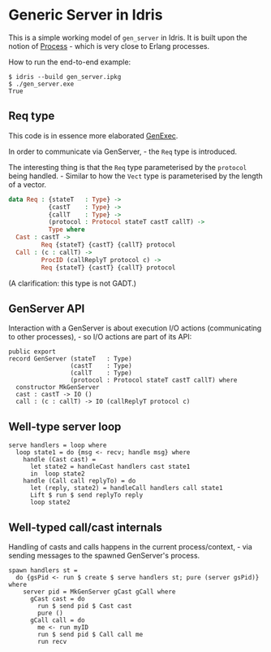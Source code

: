 # Generic Server in Idris

This is a simple working model of `gen_server` in Idris. It is built upon the notion of 
[Process](https://github.com/idris-lang/Idris-dev/blob/master/libs/contrib/System/Concurrency/Process.idr) -
which is very close to Erlang processes.

How to run the end-to-end example:

```
$ idris --build gen_server.ipkg
$ ./gen_server.exe
True
```

## Req type

This code is in essence more elaborated [GenExec](../01_gen_exec).

In order to communicate via GenServer, - the `Req` type is introduced.

The interesting thing is that the `Req` type parameterised
by the `protocol` being handled. - Similar to how the `Vect` type is 
parameterised by the length of a vector. 

```idris
data Req : {stateT   : Type} ->
           {castT    : Type} ->
           {callT    : Type} ->
           (protocol : Protocol stateT castT callT) ->
           Type where
  Cast : castT ->
         Req {stateT} {castT} {callT} protocol
  Call : (c : callT) ->
         ProcID (callReplyT protocol c) ->
         Req {stateT} {castT} {callT} protocol
``` 

(A clarification: this type is not GADT.)

## GenServer API

Interaction with a GenServer is about execution I/O actions (communicating to 
other processes), - so I/O actions are part of its API: 

```
public export
record GenServer (stateT   : Type)
                 (castT    : Type)
                 (callT    : Type)
                 (protocol : Protocol stateT castT callT) where
  constructor MkGenServer
  cast : castT -> IO ()
  call : (c : callT) -> IO (callReplyT protocol c)
```

## Well-type server loop

```
serve handlers = loop where
  loop state1 = do {msg <- recv; handle msg} where
    handle (Cast cast) =
      let state2 = handleCast handlers cast state1
      in  loop state2
    handle (Call call replyTo) = do
      let (reply, state2) = handleCall handlers call state1
      Lift $ run $ send replyTo reply
      loop state2
```

## Well-typed call/cast internals

Handling of casts and calls happens in the current process/context, - via sending
messages to the spawned GenServer's process. 

```
spawn handlers st =
  do {gsPid <- run $ create $ serve handlers st; pure (server gsPid)} where
    server pid = MkGenServer gCast gCall where
      gCast cast = do
        run $ send pid $ Cast cast
        pure ()
      gCall call = do
        me <- run myID
        run $ send pid $ Call call me
        run recv
```
